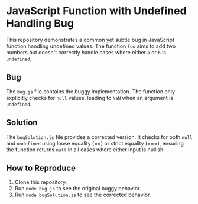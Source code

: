 # JavaScript Function with Undefined Handling Bug

This repository demonstrates a common yet subtle bug in JavaScript function handling undefined values. The function `foo` aims to add two numbers but doesn't correctly handle cases where either `a` or `b` is `undefined`.

## Bug
The `bug.js` file contains the buggy implementation.  The function only explicitly checks for `null` values, leading to `NaN` when an argument is `undefined`.

## Solution
The `bugSolution.js` file provides a corrected version.  It checks for both `null` and `undefined` using loose equality (==) or strict equality (===), ensuring the function returns `null` in all cases where either input is nullish.

## How to Reproduce
1. Clone this repository.
2. Run `node bug.js` to see the original buggy behavior.
3. Run `node bugSolution.js` to see the corrected behavior.